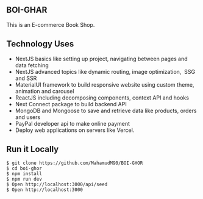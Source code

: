 ## BOI-GHAR 

This is an E-commerce Book Shop. 

## Technology Uses
 - NextJS basics like setting up project, navigating between pages and data fetching
 - NextJS advanced topics like dynamic routing, image optimization,  SSG and SSR
 - MaterialUI framework to build responsive website using custom theme, animation and carousel
 - ReactJS including decomposing components, context API and hooks
 - Next Connect package to build backend API
 - MongoDB and Mongoose to save and retrieve data like products, orders and users
 - PayPal developer api to make online payment
 - Deploy web applications on servers like Vercel.

## Run it Locally
```
$ git clone https://github.com/MahamudM90/BOI-GHOR
$ cd boi-ghor
$ npm install
$ npm run dev
$ Open http://localhost:3000/api/seed
$ Open http://localhost:3000
```
